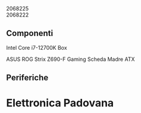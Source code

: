 2068225  
2068222  

## Componenti

Intel Core i7-12700K Box  

ASUS ROG Strix Z690-F Gaming Scheda Madre ATX  

## Periferiche

# Elettronica Padovana